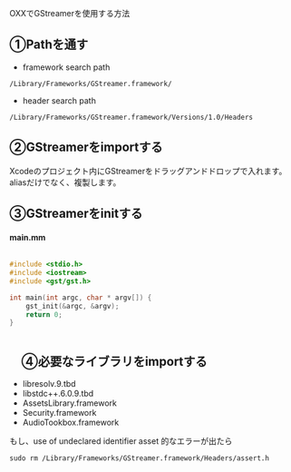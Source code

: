 OXXでGStreamerを使用する方法

## ①Pathを通す

- framework search path

```
/Library/Frameworks/GStreamer.framework/
```

- header search path

```
/Library/Frameworks/GStreamer.framework/Versions/1.0/Headers
```

## ②GStreamerをimportする

Xcodeのプロジェクト内にGStreamerをドラッグアンドドロップで入れます。
aliasだけでなく、複製します。

## ③GStreamerをinitする

#### main.mm
```objective-c

#include <stdio.h>
#include <iostream>
#include <gst/gst.h>

int main(int argc, char * argv[]) {
    gst_init(&argc, &argv);
    return 0;
}



```

## 　④必要なライブラリをimportする

- libresolv.9.tbd
- libstdc++.6.0.9.tbd
- AssetsLibrary.framework
- Security.framework
- AudioTookbox.framework

もし、use of undeclared identifier asset 的なエラーが出たら

```
sudo rm /Library/Frameworks/GStreamer.framework/Headers/assert.h
```


